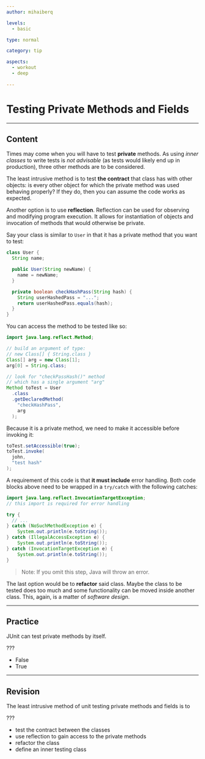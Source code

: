 ```yaml
---
author: mihaiberq

levels:
  - basic

type: normal

category: tip

aspects:
  - workout
  - deep
  
---
```


# Testing Private Methods and Fields

---
## Content

Times may come when you will have to test **private** methods. As using *inner classes* to write tests is *not advisable* (as tests would likely end up in production), three other methods are to be considered.

The least intrusive method is to test **the contract** that class has with other objects: is every other object for which the private method was used behaving properly? If they do, then you can assume the code works as expected.

Another option is to use **reflection**. Reflection can be used for observing and modifying program execution. It allows for instantiation of objects and invocation of methods that would otherwise be private.

Say your class is similar to `User` in that it has a private method that you want to test:

```java
class User {
  String name;

  public User(String newName) {
    name = newName;
  }

  private boolean checkHashPass(String hash) {
    String userHashedPass = "...";
    return userHashedPass.equals(hash);
  }
}
```

You can access the method to be tested like so:

```java
import java.lang.reflect.Method;

// build an argument of type:
// new Class[] { String.class }
Class[] arg = new Class[1];
arg[0] = String.class;

// look for "checkPassHash()" method
// which has a single argument "arg"
Method toTest = User
  .class
  .getDeclaredMethod(
    "checkHashPass",
    arg
  );
```

Because it is a private method, we need to make it accessible before invoking it:

```java
toTest.setAccessible(true);
toTest.invoke(
  john,
  "test hash"
);
```

A requirement of this code is that **it must include** error handling. Both code blocks above need to be wrapped in a `try/catch` with the following catches:

```java
import java.lang.reflect.InvocationTargetException;
// this import is required for error handling

try {
  // ...
} catch (NoSuchMethodException e) {  
    System.out.println(e.toString());
} catch (IllegalAccessException e) {
    System.out.println(e.toString());
} catch (InvocationTargetException e) {
    System.out.println(e.toString());
}
```

> Note: If you omit this step, Java will throw an error.

The last option would be to **refactor** said class. Maybe the class to be tested does too much and some functionality can be moved inside another class. This, again, is a matter of *software design*.

---
## Practice

JUnit can test private methods by itself.

???

* False
* True

---
## Revision

The least intrusive method of unit testing private methods and fields is to

???

* test the contract between the classes
* use reflection to gain access to the private methods
* refactor the class
* define an inner testing class